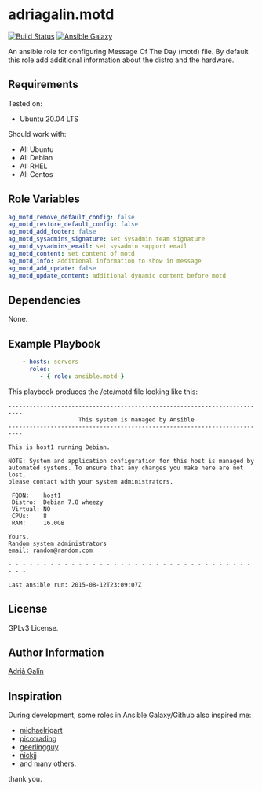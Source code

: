 adriagalin.motd
===============

[![Build Status](https://travis-ci.org/adriagalin/ansible.motd.svg?branch=master)](https://travis-ci.org/adriagalin/ansible.motd) [![Ansible Galaxy](http://img.shields.io/badge/ansible--galaxy-motd-blue.svg)](https://galaxy.ansible.com/adriagalin/motd)

An ansible role for configuring Message Of The Day (motd) file. By default this role add additional information about the distro and the hardware.

Requirements
------------

Tested on:

-	Ubuntu 20.04 LTS

Should work with:

-	All Ubuntu
-	All Debian
-	All RHEL
-	All Centos

Role Variables
--------------

```yaml
ag_motd_remove_default_config: false
ag_motd_restore_default_config: false
ag_motd_add_footer: false
ag_motd_sysadmins_signature: set sysadmin team signature
ag_motd_sysadmins_email: set sysadmin support email
ag_motd_content: set content of motd
ag_motd_info: additional information to show in message
ag_motd_add_update: false
ag_motd_update_content: additional dynamic content before motd
```

Dependencies
------------

None.

Example Playbook
----------------

```yaml
    - hosts: servers
      roles:
         - { role: ansible.motd }
```

This playbook produces the /etc/motd file looking like this:

```
--------------------------------------------------------------------------
                    This system is managed by Ansible
--------------------------------------------------------------------------

This is host1 running Debian.

NOTE: System and application configuration for this host is managed by
automated systems. To ensure that any changes you make here are not lost,
please contact with your system administrators.

 FQDN:    host1
 Distro:  Debian 7.8 wheezy
 Virtual: NO
 CPUs:    8
 RAM:     16.0GB

Yours,
Random system administrators
email: random@random.com

- - - - - - - - - - - - - - - - - - - - - - - - - - - - - - - - - - - - - -

Last ansible run: 2015-08-12T23:09:07Z
```

License
-------

GPLv3 License.

Author Information
------------------

[Adrià Galín](http://www.adriagalin.com)

Inspiration
-----------

During development, some roles in Ansible Galaxy/Github also inspired me:

-	[michaelrigart](https://github.com/michaelrigart/ansible-role-motd)
-	[picotrading](https://github.com/picotrading/ansible-motd)
-	[geerlingguy](https://github.com/geerlingguy/ansible-role-mysql)
-	[nickjj](https://github.com/nickjj/ansible-locale)
-	and many others.

thank you.
